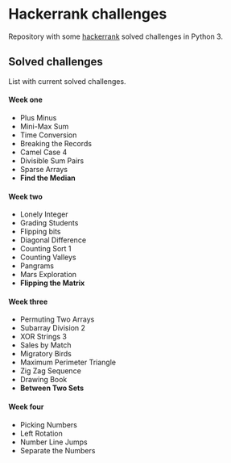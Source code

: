 # Hackerrank challenges

Repository with some <a target="_blank" href="https://www.hackerrank.com/">hackerrank</a> solved challenges in Python 3.

## Solved challenges
List with current solved challenges.

#### Week one
<ul>
    <li>Plus Minus</li>
    <li>Mini-Max Sum</li>
    <li>Time Conversion</li>
    <li>Breaking the Records</li>
    <li>Camel Case 4</li>
    <li>Divisible Sum Pairs</li>
    <li>Sparse Arrays</li>
    <li><strong>Find the Median</strong></li>
</ul>

#### Week two
<ul>
    <li>Lonely Integer</li>
    <li>Grading Students</li>
    <li>Flipping bits</li>
    <li>Diagonal Difference</li>
    <li>Counting Sort 1</li>
    <li>Counting Valleys</li>
    <li>Pangrams</li>
    <li>Mars Exploration</li>
    <li><strong>Flipping the Matrix</strong></li>
</ul>

#### Week three
<ul>
    <li>Permuting Two Arrays</li>
    <li>Subarray Division 2</li>
    <li>XOR Strings 3</li>
    <li>Sales by Match</li>
    <li>Migratory Birds</li>
    <li>Maximum Perimeter Triangle</li>
    <li>Zig Zag Sequence</li>
    <li>Drawing Book</li>
    <li><strong>Between Two Sets</strong></li>
</ul>

#### Week four
<ul>
    <li>Picking Numbers</li>
    <li>Left Rotation</li>
    <li>Number Line Jumps</li>
    <li>Separate the Numbers</li>
</ul>